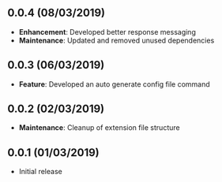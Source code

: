 ## 0.0.4 (08/03/2019)
* __Enhancement__: Developed better response messaging
* __Maintenance__: Updated and removed unused dependencies

## 0.0.3 (06/03/2019)
* __Feature__: Developed an auto generate config file command

## 0.0.2 (02/03/2019)
* __Maintenance__: Cleanup of extension file structure

## 0.0.1 (01/03/2019)
* Initial release